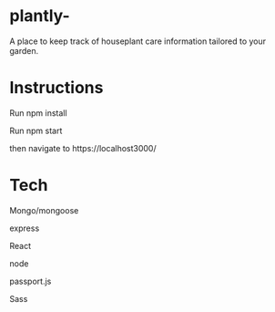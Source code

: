 # plantly- 
A place to keep track of houseplant care information tailored to your garden.

# Instructions
Run npm install

Run npm start

then navigate to https://localhost3000/

# Tech
Mongo/mongoose

express

React

node 

passport.js 

Sass



